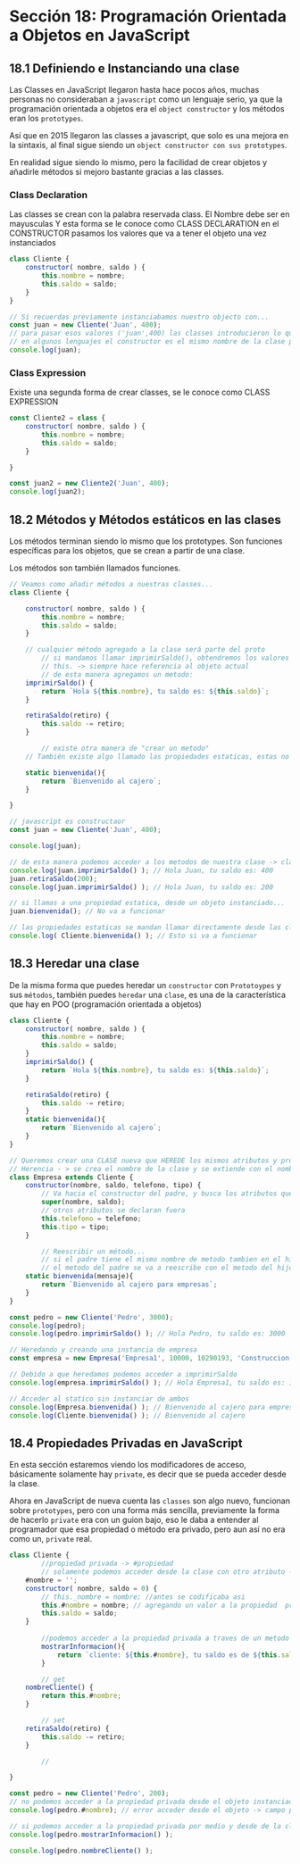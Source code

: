 # Sección 18: Programación Orientada a Objetos en JavaScript

## 18.1 Definiendo e Instanciando una clase

Las Classes en JavaScript llegaron hasta hace pocos años, muchas personas no consideraban a `javascript` como un lenguaje serio, ya que la programación orientada a objetos era el `object constructor` y los métodos eran los `prototypes`.

Así que en 2015 llegaron las classes a javascript, que solo es una mejora en la sintaxis, al final sigue siendo un `object constructor con sus prototypes`.

En realidad sigue siendo lo mismo, pero la facilidad de crear objetos y añadirle métodos si mejoro bastante gracias a las classes.

### Class Declaration

Las classes se crean con la palabra reservada class. El Nombre debe ser en mayusculas Y esta forma se le conoce como CLASS DECLARATION en el CONSTRUCTOR pasamos los valores que va a tener el objeto una vez instanciados

```jsx
class Cliente { 
    constructor( nombre, saldo ) {
        this.nombre = nombre;
        this.saldo = saldo;
    }
}

// Si recuerdas previamente instanciabamos nuestro objecto con...
const juan = new Cliente('Juan', 400);
// para pasar esos valores ('juan',400) las classes introducieron lo que se conoce como constructores...
// en algunos lenguajes el constructor es el mismo nombre de la clase pero en javascript es constructor
console.log(juan);
```

### Class Expression

Existe una segunda forma de crear classes, se le conoce como CLASS EXPRESSION

```jsx
const Cliente2 = class {
    constructor( nombre, saldo ) {
        this.nombre = nombre;
        this.saldo = saldo;
    }

}

const juan2 = new Cliente2('Juan', 400);
console.log(juan2);
```

## 18.2 Métodos y Métodos estáticos en las clases

Los métodos terminan siendo lo mismo que los prototypes. Son funciones específicas para los objetos, que se crean a partir de una clase.

Los métodos son también llamados funciones.

```jsx
// Veamos como añadir métodos a nuestras classes...
class Cliente { 

    constructor( nombre, saldo ) {
        this.nombre = nombre;
        this.saldo = saldo;
    }

    // cualquier método agregado a la clase será parte del proto
		// si mandamos llamar imprimirSaldo(), obtendremos los valores que se establecieron una vez instanciados la clase.
		// this. -> siempre hace referencia al objeto actual
		// de esta manera agregamos un metodo:
    imprimirSaldo() {
        return `Hola ${this.nombre}, tu saldo es: ${this.saldo}`;
    }

    retiraSaldo(retiro) {
        this.saldo -= retiro;
    }

		// existe otra manera de "crear un metodo"
    // También existe algo llamado las propiedades estaticas, estas no requieren ser instanciadas...

    static bienvenida(){
        return `Bienvenido al cajero`;
    }

}

// javascript es constructaor
const juan = new Cliente('Juan', 400);

console.log(juan);

// de esta manera podemos acceder a los metodos de nuestra clase -> clase.metodo()
console.log(juan.imprimirSaldo() ); // Hola Juan, tu saldo es: 400
juan.retiraSaldo(200);
console.log(juan.imprimirSaldo() ); // Hola Juan, tu saldo es: 200

// si llamas a una propiedad estatica, desde un objeto instanciado...
juan.bienvenida(); // No va a funcionar

// las propiedades estaticas se mandan llamar directamente desde las clases...
console.log( Cliente.bienvenida() ); // Esto si va a funcionar
```

## 18.3 Heredar una clase

De la misma forma que puedes heredar un `constructor` con `Prototoypes` y sus `métodos`, también puedes `heredar` una `clase`, es una de la característica que hay en POO (programación orientada a objetos)

```jsx
class Cliente { 
    constructor( nombre, saldo ) {
        this.nombre = nombre;
        this.saldo = saldo;
    }
    imprimirSaldo() {
        return `Hola ${this.nombre}, tu saldo es: ${this.saldo}`;
    }

    retiraSaldo(retiro) {
        this.saldo -= retiro;
    }
    static bienvenida(){
        return `Bienvenido al cajero`;
    }
}

// Queremos crear una CLASE nueva que HEREDE los mismos atributos y propiedades de OTRA CLASE
// Herencia - > se crea el nombre de la clase y se extiende con el nombre de la clase que queremos heredar
class Empresa extends Cliente {
    constructor(nombre, saldo, telefono, tipo) {
        // Va hacia el constructor del padre, y busca los atributos que necesita heredar
        super(nombre, saldo);
        // otros atributos se declaran fuera
        this.telefono = telefono;
        this.tipo = tipo;
    }

		// Reescribir un método...
		// si el padre tiene el mismo nombre de metodo tambien en el hijo
		// el metodo del padre se va a reescribe con el metodo del hijo
    static bienvenida(mensaje){ 
        return `Bienvenido al cajero para empresas`;
    }
}

const pedro = new Cliente('Pedro', 3000);
console.log(pedro);
console.log(pedro.imprimirSaldo() ); // Hola Pedro, tu saldo es: 3000

// Heredando y creando una instancia de empresa
const empresa = new Empresa('Empresa1', 10000, 10290193, 'Construccion');

// Debido a que heredamos podemos acceder a imprimirSaldo
console.log(empresa.imprimirSaldo() ); // Hola Empresa1, tu saldo es: 10000

// Acceder al statico sin instanciar de ambos
console.log(Empresa.bienvenida() ); // Bienvenido al cajero para empresas
console.log(Cliente.bienvenida() ); // Bienvenido al cajero
```

## 18.4 Propiedades Privadas en JavaScript

En esta sección estaremos viendo los modificadores de acceso, básicamente solamente hay `private`, es decir que se pueda acceder desde la clase.

Ahora en JavaScript de nueva cuenta las `classes` son algo nuevo, funcionan sobre `prototypes`, pero con una forma más sencilla, previamente la forma de hacerlo `private` era con un guion bajo, eso le daba a entender al programador que esa propiedad o método era privado, pero aun así no era como un, `private` real.

```jsx
class Cliente { 
		//propiedad privada -> #propiedad
		// solamente podemos acceder desde la clase con otro atributo -> get,set,constructor u otro metodo.
    #nombre = '';
    constructor( nombre, saldo = 0) {
        // this._nombre = nombre; //antes se codificaba asi
        this.#nombre = nombre; // agregando un valor a la propiedad  privada
        this.saldo = saldo;
    }
		
		//podemos acceder a la propiedad privada a traves de un metodo
		mostrarInformacion(){
			return `cliente: ${this.#nombre}, tu saldo es de ${this.saldo}`
		}

		// get
    nombreCliente() {
        return this.#nombre;
    }

		// set
    retiraSaldo(retiro) {
        this.saldo -= retiro;
    }

		//

}

const pedro = new Cliente('Pedro', 200);
// no podemos acceder a la propiedad privada desde el objeto instanciado
console.log(pedro.#nombre); // error acceder desde el objeto -> campo privado

// si podemos acceder a la propiedad privada por medio y desde de la clase
console.log(pedro.mostrarInformacion() );

console.log(pedro.nombreCliente() );
```